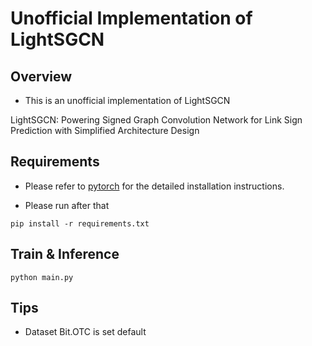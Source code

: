 # Unofficial Implementation of LightSGCN

## Overview

- This is an unofficial implementation of LightSGCN

LightSGCN: Powering Signed Graph Convolution Network for
Link Sign Prediction with Simplified Architecture Design

## Requirements

- Please refer to [pytorch](https://pytorch.org/get-started/previous-versions/) for the detailed installation instructions.

- Please run after that

```
pip install -r requirements.txt
```

## Train & Inference

```
python main.py
```

## Tips

- Dataset Bit.OTC is set default